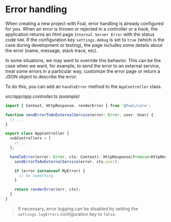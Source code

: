 # Error handling

When creating a new project with Foal, error handling is already configured for you. When an error is thrown or rejected in a controller or a hook, the application returns an html page `Internal Server Error` with the status code `500`. If the configuration key `settings.debug` is set to `true` (which is the case during development or testing), the page includes some details about the error (name, message, stack trace, etc).

In some situations, we may want to override this behavior. This can be the case when we want, for example, to send the error to an external service, treat some errors in a particular way, customize the error page or return a JSON object to describe the error.

To do this, you can add an `handleError` method to the `AppController` class.

*src/app/app.controller.ts (example)*
```typescript
import { Context, HttpResponse, renderError } from '@foal/core';

function sendErrorToAnExternalService(error: Error, user: User) {
  // ...
}

export class AppController {
  subControllers = [
    // ...
  ];

  handleError(error: Error, ctx: Context): HttpResponse|Promise<HttpResponse> {
    sendErrorToAnExternalService(error, ctx.user);

    if (error instanceof MyError) {
      // Do something
    }

    return renderError(err, ctx);
  }
}
```

> If necessary, error logging can be disabled by setting the `settings.logErrors` configuration key to `false`.